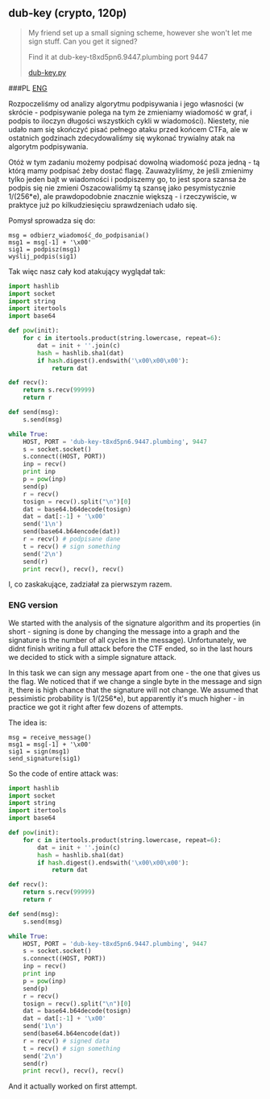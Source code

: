 ## dub-key (crypto, 120p)

> My friend set up a small signing scheme, however she won't let me sign stuff. Can you get it signed?
>
> Find it at dub-key-t8xd5pn6.9447.plumbing port 9447
>
> [dub-key.py](dub-key.py)

###PL
[ENG](#eng-version)

Rozpoczeliśmy od analizy algorytmu podpisywania i jego własności
(w skrócie - podpisywanie polega na tym że zmieniamy wiadomość w graf, i podpis to
iloczyn długości wszystkich cykli w wiadomości). Niestety, nie udało nam się skończyć pisać pełnego ataku
przed końcem CTFa, ale w ostatnich godzinach zdecydowaliśmy się wykonać trywialny atak na algorytm podpisywania.

Otóż w tym zadaniu możemy podpisać dowolną wiadomość poza jedną - tą którą mamy podpisać żeby dostać flagę.
Zauważyliśmy, że jeśli zmienimy tylko jeden bajt w wiadomości i podpiszemy go, to jest spora szansa że podpis się nie zmieni
Oszacowaliśmy tą szansę jako pesymistycznie 1/(256*e), ale prawdopodobnie znacznie większą - i rzeczywiście, w praktyce już
po kilkudziesięciu sprawdzeniach udało się.

Pomysł sprowadza się do:

    msg = odbierz_wiadomość_do_podpisania()
    msg1 = msg[-1] + '\x00'
    sig1 = podpisz(msg1)
    wyślij_podpis(sig1)

Tak więc nasz cały kod atakujący wyglądał tak:

```python
import hashlib
import socket
import string
import itertools
import base64

def pow(init):
    for c in itertools.product(string.lowercase, repeat=6):
        dat = init + ''.join(c)
        hash = hashlib.sha1(dat)
        if hash.digest().endswith('\x00\x00\x00'):
            return dat

def recv():
    return s.recv(99999)
    return r

def send(msg):
    s.send(msg)

while True:
    HOST, PORT = 'dub-key-t8xd5pn6.9447.plumbing', 9447
    s = socket.socket()
    s.connect((HOST, PORT))
    inp = recv()
    print inp
    p = pow(inp)
    send(p)
    r = recv()
    tosign = recv().split("\n")[0]
    dat = base64.b64decode(tosign)
    dat = dat[:-1] + '\x00'
    send('1\n')
    send(base64.b64encode(dat))
    r = recv() # podpisane dane
    t = recv() # sign something
    send('2\n')
    send(r)
    print recv(), recv(), recv()
```

I, co zaskakujące, zadziałał za pierwszym razem.


### ENG version

We started with the analysis of the signature algorithm and its properties (in short - signing is done by changing the message into a graph and the signature is the number of all cycles in the message). Unfortunately, we didnt finish writing a full attack before the CTF ended, so in the last hours we decided to stick with a simple signature attack.

In this task we can sign any message apart from one - the one that gives us the flag. We noticed that if we change a single byte in the message and sign it, there is high chance that the signature will not change. We assumed that pessimistic probability is 1/(256*e), but apparently it's much higher - in practice we got it right after few dozens of attempts.


The idea is:

    msg = receive_message()
    msg1 = msg[-1] + '\x00'
    sig1 = sign(msg1)
    send_signature(sig1)

So the code of entire attack was:

```python
import hashlib
import socket
import string
import itertools
import base64

def pow(init):
    for c in itertools.product(string.lowercase, repeat=6):
        dat = init + ''.join(c)
        hash = hashlib.sha1(dat)
        if hash.digest().endswith('\x00\x00\x00'):
            return dat

def recv():
    return s.recv(99999)
    return r

def send(msg):
    s.send(msg)

while True:
    HOST, PORT = 'dub-key-t8xd5pn6.9447.plumbing', 9447
    s = socket.socket()
    s.connect((HOST, PORT))
    inp = recv()
    print inp
    p = pow(inp)
    send(p)
    r = recv()
    tosign = recv().split("\n")[0]
    dat = base64.b64decode(tosign)
    dat = dat[:-1] + '\x00'
    send('1\n')
    send(base64.b64encode(dat))
    r = recv() # signed data
    t = recv() # sign something
    send('2\n')
    send(r)
    print recv(), recv(), recv()
```

And it actually worked on first attempt.

